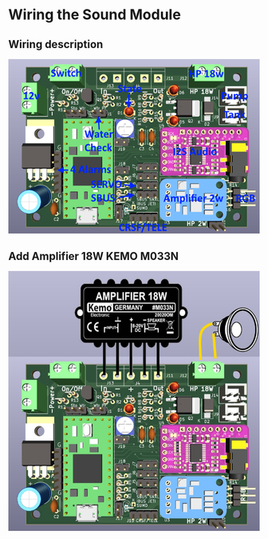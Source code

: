 # Wiring the Sound Module

## Wiring description
![](https://github.com/pierrotm777/SoundModule_Teensy4.0-version/blob/main/Wiring.png)  

## Add Amplifier 18W KEMO M033N
![](https://github.com/pierrotm777/SoundModule_Teensy4.0-version/blob/main/ampli18w.jpg)  

